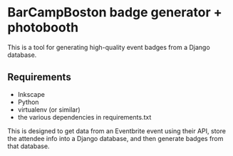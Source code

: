 BarCampBoston badge generator + photobooth
==========================================

This is a tool for generating high-quality event badges from a Django database.


Requirements
------------

* Inkscape
* Python
* virtualenv (or similar)
* the various dependencies in requirements.txt

This is designed to get data from an Eventbrite event using their API, store the attendee info into
a Django database, and then generate badges from that database.


